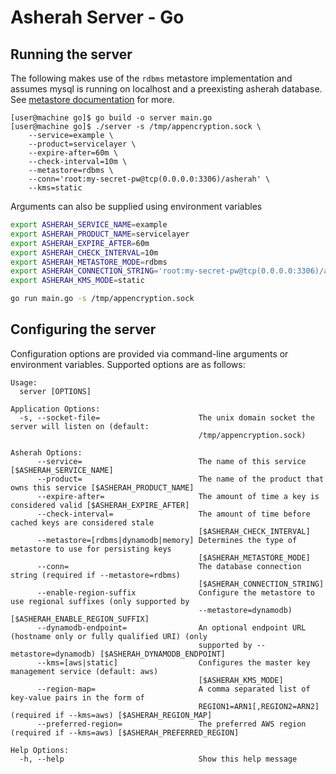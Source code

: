 # Asherah Server - Go

## Running the server
The following makes use of the `rdbms` metastore implementation and assumes mysql is running on localhost and a
preexisting asherah database. See [metastore documentation](/docs/Metastore.md) for more.

```console
[user@machine go]$ go build -o server main.go
[user@machine go]$ ./server -s /tmp/appencryption.sock \
    --service=example \
    --product=servicelayer \
    --expire-after=60m \
    --check-interval=10m \
    --metastore=rdbms \
    --conn='root:my-secret-pw@tcp(0.0.0.0:3306)/asherah' \
    --kms=static
```

Arguments can also be supplied using environment variables

```bash
export ASHERAH_SERVICE_NAME=example
export ASHERAH_PRODUCT_NAME=servicelayer
export ASHERAH_EXPIRE_AFTER=60m
export ASHERAH_CHECK_INTERVAL=10m
export ASHERAH_METASTORE_MODE=rdbms
export ASHERAH_CONNECTION_STRING='root:my-secret-pw@tcp(0.0.0.0:3306)/asherah'
export ASHERAH_KMS_MODE=static

go run main.go -s /tmp/appencryption.sock
```

## Configuring the server
Configuration options are provided via command-line arguments or environment variables. Supported options are as
follows:

```
Usage:
  server [OPTIONS]

Application Options:
  -s, --socket-file=                      The unix domain socket the server will listen on (default:
                                          /tmp/appencryption.sock)

Asherah Options:
      --service=                          The name of this service [$ASHERAH_SERVICE_NAME]
      --product=                          The name of the product that owns this service [$ASHERAH_PRODUCT_NAME]
      --expire-after=                     The amount of time a key is considered valid [$ASHERAH_EXPIRE_AFTER]
      --check-interval=                   The amount of time before cached keys are considered stale
                                          [$ASHERAH_CHECK_INTERVAL]
      --metastore=[rdbms|dynamodb|memory] Determines the type of metastore to use for persisting keys
                                          [$ASHERAH_METASTORE_MODE]
      --conn=                             The database connection string (required if --metastore=rdbms)
                                          [$ASHERAH_CONNECTION_STRING]
      --enable-region-suffix              Configure the metastore to use regional suffixes (only supported by
                                          --metastore=dynamodb) [$ASHERAH_ENABLE_REGION_SUFFIX]
      --dynamodb-endpoint=                An optional endpoint URL (hostname only or fully qualified URI) (only
                                          supported by --metastore=dynamodb) [$ASHERAH_DYNAMODB_ENDPOINT]
      --kms=[aws|static]                  Configures the master key management service (default: aws)
                                          [$ASHERAH_KMS_MODE]
      --region-map=                       A comma separated list of key-value pairs in the form of
                                          REGION1=ARN1[,REGION2=ARN2] (required if --kms=aws) [$ASHERAH_REGION_MAP]
      --preferred-region=                 The preferred AWS region (required if --kms=aws) [$ASHERAH_PREFERRED_REGION]

Help Options:
  -h, --help                              Show this help message
```
